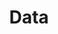 ---
title: Data
layout: redirect
destination: /data/
eleventyNavigation:
  key: various-data-redirect
  title: Data
  parent: various
  order: 4
---